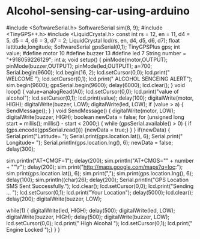 # Alcohol-sensing-car-using-arduino
#include <SoftwareSerial.h>
SoftwareSerial sim(8, 9);
#include <TinyGPS++.h>
#include <LiquidCrystal.h>
const int rs = 12, en = 11, d4 = 5, d5 = 4, d6 = 3, d7 = 2;
LiquidCrystal lcd(rs, en, d4, d5, d6, d7);
float lattitude,longitude;
SoftwareSerial gpsSerial(0,1);
TinyGPSPlus gps;
int value;
#define motor 10
#define buzzer 13
#define led 7
String number = "+918059226129"; 
int a;
void setup()
{
pinMode(motor,OUTPUT);
pinMode(buzzer,OUTPUT);
pinMode(led,OUTPUT);
a=700;
Serial.begin(9600);
lcd.begin(16, 2);
lcd.setCursor(0,0);
lcd.print(" WELCOME ");
lcd.setCursor(0,1);
lcd.print(" ALCOHOL SENCEING ALERT");
sim.begin(9600);
gpsSerial.begin(9600); 
delay(6000);
lcd.clear();
}
void loop()
{
value=analogRead(A0); 
lcd.setCursor(0,0); 
lcd.print("value of alcohol"); 
lcd.setCursor(0,1);
lcd.print(value); 
delay(100); 
digitalWrite(motor, HIGH);
digitalWrite(buzzer, LOW);
digitalWrite(led, LOW);
if (value > a)
{ SendMessage();
}
}
void SendMessage()
{
digitalWrite(motor, LOW);
digitalWrite(buzzer, HIGH);
boolean newData = false;
for (unsigned long start = millis(); millis() - start < 2000;)
{
while (gpsSerial.available() > 0)
{
if (gps.encode(gpsSerial.read()))
{newData = true;}
}
}
if(newData)
{
Serial.print("Latitude= ");
Serial.print(gps.location.lat(), 6);
Serial.print(" Longitude= ");
Serial.println(gps.location.lng(), 6);
newData = false;
delay(300);

sim.println("AT+CMGF=1");
delay(200);
sim.println("AT+CMGS=\"" + number + "\"\r");
delay(200);
sim.print("http://maps.google.com/maps?q=loc:");
sim.print(gps.location.lat(), 6);
sim.print(",");
sim.print(gps.location.lng(), 6);
delay(100);
sim.println((char)26); 
delay(200);
Serial.println("GPS Location SMS Sent Successfully.");
lcd.clear();
lcd.setCursor(0,0);
lcd.print("Sending ... ");
lcd.setCursor(0,1);
lcd.print("Your Location");
delay(5000);
lcd.clear();
delay(200);
digitalWrite(buzzer, LOW);

while(1)
{ digitalWrite(led, HIGH);
delay(500);
digitalWrite(led, LOW);
digitalWrite(buzzer, HIGH);
delay(500);
digitalWrite(buzzer, LOW);
lcd.setCursor(0,0);
lcd.print(" High Alcohal ");
lcd.setCursor(0,1);
lcd.print(" Engine Locked ");}
}
}
